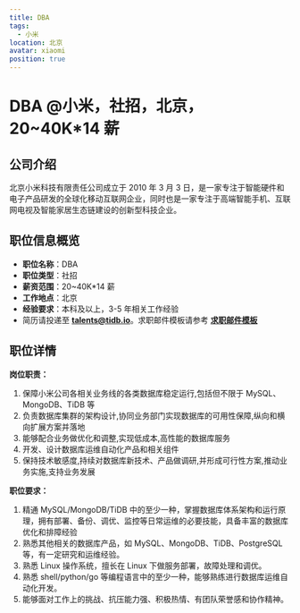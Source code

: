 ```yaml
---
title: DBA
tags:
  - 小米
location: 北京
avatar: xiaomi
position: true
---
```


# DBA @小米，社招，北京，20~40K\*14 薪

## 公司介绍

北京小米科技有限责任公司成立于 2010 年 3 月 3 日，是一家专注于智能硬件和电子产品研发的全球化移动互联网企业，同时也是一家专注于高端智能手机、互联网电视及智能家居生态链建设的创新型科技企业。

## 职位信息概览

- **职位名称**：DBA
- **职位类型**：社招
- **薪资范围**：20~40K\*14 薪
- **工作地点**：北京
- **经验要求**：本科及以上，3-5 年相关工作经验
- 简历请投递至 <a mailto="talents@tidb.io">**talents@tidb.io**</a>。求职邮件模板请参考 **[求职邮件模板](https://asktug.com/t/topic/62932)**

## 职位详情

**岗位职责：**

1. 保障小米公司各相关业务线的各类数据库稳定运行,包括但不限于 MySQL、MongoDB、TiDB 等
2. 负责数据库集群的架构设计,协同业务部门实现数据库的可用性保障,纵向和横向扩展方案并落地
3. 能够配合业务做优化和调整,实现低成本,高性能的数据库服务
4. 开发、设计数据库运维自动化产品和相关组件
5. 保持技术敏感度,持续对数据库新技术、产品做调研,并形成可行性方案,推动业务实施,支持业务发展

**职位要求：**

1. 精通 MySQL/MongoDB/TiDB 中的至少一种，掌握数据库体系架构和运行原理，拥有部署、备份、调优、监控等日常运维的必要技能，具备丰富的数据库优化和排障经验
2. 熟悉其他相关的数据库产品，如 MySQL、MongoDB、TiDB、PostgreSQL 等，有一定研究和运维经验。
3. 熟悉 Linux 操作系统，擅长在 Linux 下做服务部署，故障处理和调优。
4. 熟悉 shell/python/go 等编程语言中的至少一种，能够熟练进行数据库运维自动化开发。
5. 能够面对工作上的挑战、抗压能力强、积极热情、有团队荣誉感和协作精神。
